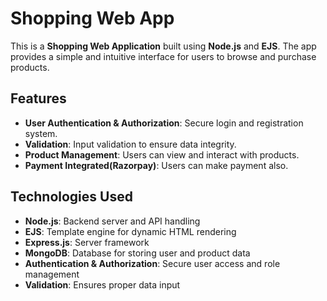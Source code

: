 # Shopping Web App

This is a **Shopping Web Application** built using **Node.js** and **EJS**. The app provides a simple and intuitive interface for users to browse and purchase products.

## Features

- **User Authentication & Authorization**: Secure login and registration system.
- **Validation**: Input validation to ensure data integrity.
- **Product Management**: Users can view and interact with products.
- **Payment Integrated(Razorpay)**: Users can make payment also.

## Technologies Used

- **Node.js**: Backend server and API handling
- **EJS**: Template engine for dynamic HTML rendering
- **Express.js**: Server framework
- **MongoDB**: Database for storing user and product data
- **Authentication & Authorization**: Secure user access and role management
- **Validation**: Ensures proper data input

